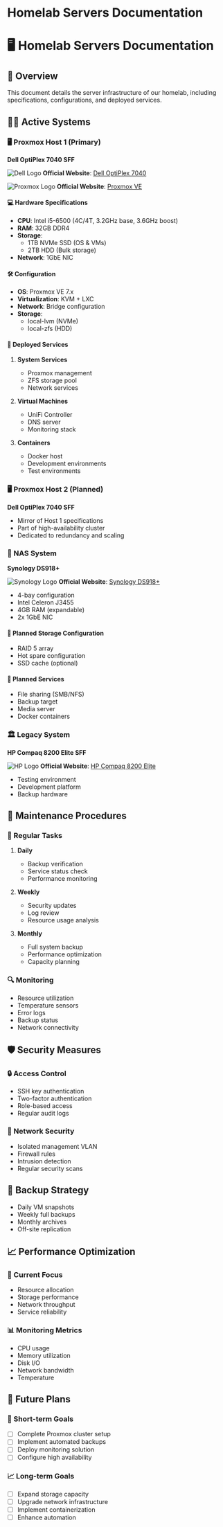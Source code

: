 #  Homelab Servers Documentation

# 🖥️ Homelab Servers Documentation

## 🎯 Overview
This document details the server infrastructure of our homelab, including specifications, configurations, and deployed services.

## 🏃‍♂️ Active Systems

### 🖥️ Proxmox Host 1 (Primary)
**Dell OptiPlex 7040 SFF**

![Dell Logo](https://img.shields.io/badge/Dell-OptiPlex%207040-blue?logo=dell&style=for-the-badge)
**Official Website**: [Dell OptiPlex 7040](https://www.dell.com/support/home/en-us/product-support/product/optiplex-7040-desktop)

![Proxmox Logo](https://img.shields.io/badge/Proxmox-VE%207.x-orange?logo=proxmox&style=for-the-badge)
**Official Website**: [Proxmox VE](https://www.proxmox.com/en/proxmox-ve)

#### 💻 Hardware Specifications
- **CPU**: Intel i5-6500 (4C/4T, 3.2GHz base, 3.6GHz boost)
- **RAM**: 32GB DDR4
- **Storage**:
  - 1TB NVMe SSD (OS & VMs)
  - 2TB HDD (Bulk storage)
- **Network**: 1GbE NIC

#### 🛠️ Configuration
- **OS**: Proxmox VE 7.x
- **Virtualization**: KVM + LXC
- **Network**: Bridge configuration
- **Storage**:
  - local-lvm (NVMe)
  - local-zfs (HDD)

#### 🚀 Deployed Services
1. **System Services**
   - Proxmox management
   - ZFS storage pool
   - Network services

2. **Virtual Machines**
   - UniFi Controller
   - DNS server
   - Monitoring stack

3. **Containers**
   - Docker host
   - Development environments
   - Test environments

### 🖥️ Proxmox Host 2 (Planned)
**Dell OptiPlex 7040 SFF**
- Mirror of Host 1 specifications
- Part of high-availability cluster
- Dedicated to redundancy and scaling

### 💾 NAS System
**Synology DS918+**

![Synology Logo](https://img.shields.io/badge/Synology-DS918+-blue?logo=synology&style=for-the-badge)
**Official Website**: [Synology DS918+](https://www.synology.com/en-us/products/DS918+)

- 4-bay configuration
- Intel Celeron J3455
- 4GB RAM (expandable)
- 2x 1GbE NIC

#### 🎯 Planned Storage Configuration
- RAID 5 array
- Hot spare configuration
- SSD cache (optional)

#### 🚀 Planned Services
- File sharing (SMB/NFS)
- Backup target
- Media server
- Docker containers

### 🏛️ Legacy System
**HP Compaq 8200 Elite SFF**

![HP Logo](https://img.shields.io/badge/HP-Compaq%208200%20Elite-red?logo=hp&style=for-the-badge)
**Official Website**: [HP Compaq 8200 Elite](https://support.hp.com/us-en/product/hp-compaq-8200-elite-small-form-factor-pc/5080747)

- Testing environment
- Development platform
- Backup hardware

## 🔧 Maintenance Procedures

### 📅 Regular Tasks
1. **Daily**
   - Backup verification
   - Service status check
   - Performance monitoring

2. **Weekly**
   - Security updates
   - Log review
   - Resource usage analysis

3. **Monthly**
   - Full system backup
   - Performance optimization
   - Capacity planning

### 🔍 Monitoring
- Resource utilization
- Temperature sensors
- Error logs
- Backup status
- Network connectivity

## 🛡️ Security Measures

### 🔒 Access Control
- SSH key authentication
- Two-factor authentication
- Role-based access
- Regular audit logs

### 🔐 Network Security
- Isolated management VLAN
- Firewall rules
- Intrusion detection
- Regular security scans

## 🔄 Backup Strategy
- Daily VM snapshots
- Weekly full backups
- Monthly archives
- Off-site replication

## 📈 Performance Optimization

### 🎯 Current Focus
- Resource allocation
- Storage performance
- Network throughput
- Service reliability

### 📊 Monitoring Metrics
- CPU usage
- Memory utilization
- Disk I/O
- Network bandwidth
- Temperature

## 🔮 Future Plans

### 🎯 Short-term Goals
- [ ] Complete Proxmox cluster setup
- [ ] Implement automated backups
- [ ] Deploy monitoring solution
- [ ] Configure high availability

### 📈 Long-term Goals
- [ ] Expand storage capacity
- [ ] Upgrade network infrastructure
- [ ] Implement containerization
- [ ] Enhance automation 

